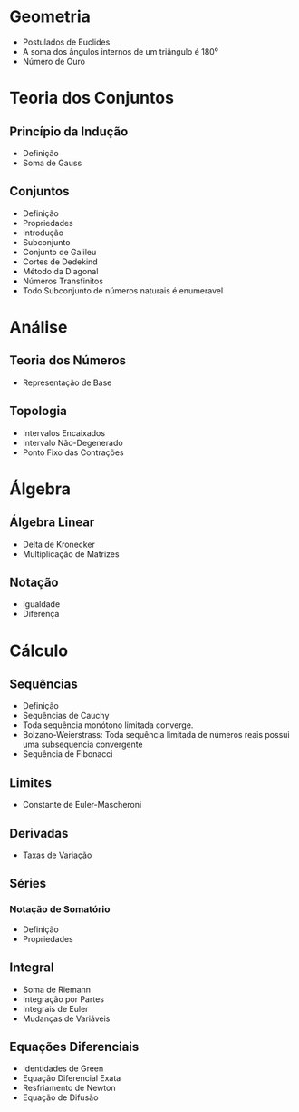 # Geometria

- Postulados de Euclides
- A soma dos ângulos internos de um triângulo é 180⁰
- Número de Ouro 

# Teoria dos Conjuntos

## Princípio da Indução

- Definição
- Soma de Gauss

## Conjuntos

- Definição
- Propriedades
- Introdução
- Subconjunto
- Conjunto de Galileu 
- Cortes de Dedekind
- Método da Diagonal
- Números Transfinitos
- Todo Subconjunto de números naturais é enumeravel

# Análise

## Teoria dos Números

- Representação de Base

## Topologia

- Intervalos Encaixados
- Intervalo Não-Degenerado
- Ponto Fixo das Contrações 

# Álgebra

## Álgebra Linear

- Delta de Kronecker
- Multiplicação de Matrizes

## Notação

- Igualdade
- Diferença

# Cálculo 

## Sequências

- Definição
- Sequências de Cauchy
- Toda sequência monótono limitada converge.
- Bolzano-Weierstrass: Toda sequência limitada de números reais possui uma subsequencia convergente
- Sequência de Fibonacci

## Limites

- Constante de Euler-Mascheroni

## Derivadas

- Taxas de Variação

## Séries

### Notação de Somatório

- Definição 
- Propriedades

## Integral

- Soma de Riemann
- Integração por Partes
- Integrais de Euler
- Mudanças de Variáveis

## Equações Diferenciais

- Identidades de Green
- Equação Diferencial Exata
- Resfriamento de Newton
- Equação de Difusão